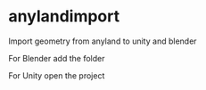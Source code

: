 # anylandimport
Import geometry from anyland to unity and blender

For Blender add the folder


For Unity open the project

